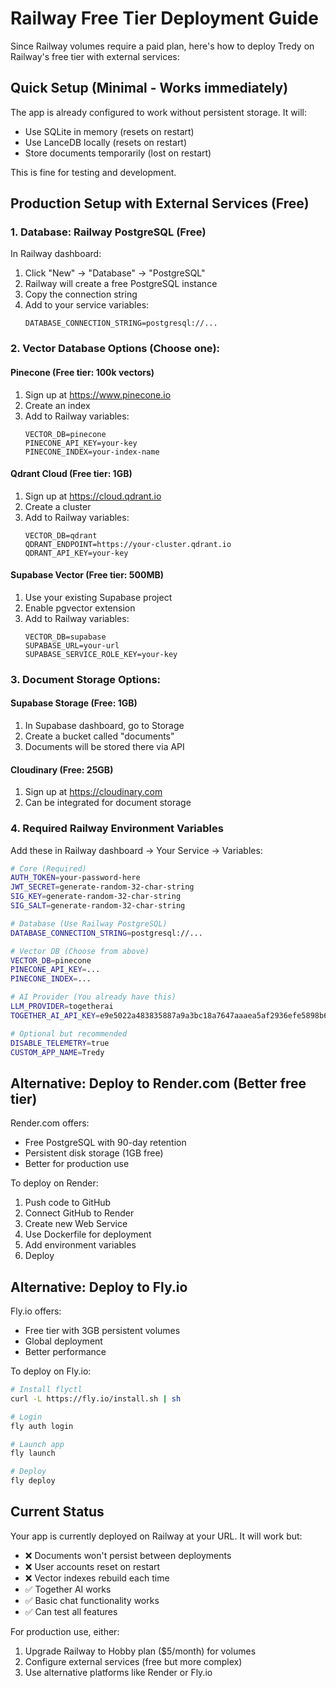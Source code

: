 # Railway Free Tier Deployment Guide

Since Railway volumes require a paid plan, here's how to deploy Tredy on Railway's free tier with external services:

## Quick Setup (Minimal - Works immediately)

The app is already configured to work without persistent storage. It will:
- Use SQLite in memory (resets on restart)
- Use LanceDB locally (resets on restart)
- Store documents temporarily (lost on restart)

This is fine for testing and development.

## Production Setup with External Services (Free)

### 1. Database: Railway PostgreSQL (Free)
In Railway dashboard:
1. Click "New" → "Database" → "PostgreSQL"
2. Railway will create a free PostgreSQL instance
3. Copy the connection string
4. Add to your service variables:
   ```
   DATABASE_CONNECTION_STRING=postgresql://...
   ```

### 2. Vector Database Options (Choose one):

#### Pinecone (Free tier: 100k vectors)
1. Sign up at https://www.pinecone.io
2. Create an index
3. Add to Railway variables:
   ```
   VECTOR_DB=pinecone
   PINECONE_API_KEY=your-key
   PINECONE_INDEX=your-index-name
   ```

#### Qdrant Cloud (Free tier: 1GB)
1. Sign up at https://cloud.qdrant.io
2. Create a cluster
3. Add to Railway variables:
   ```
   VECTOR_DB=qdrant
   QDRANT_ENDPOINT=https://your-cluster.qdrant.io
   QDRANT_API_KEY=your-key
   ```

#### Supabase Vector (Free tier: 500MB)
1. Use your existing Supabase project
2. Enable pgvector extension
3. Add to Railway variables:
   ```
   VECTOR_DB=supabase
   SUPABASE_URL=your-url
   SUPABASE_SERVICE_ROLE_KEY=your-key
   ```

### 3. Document Storage Options:

#### Supabase Storage (Free: 1GB)
1. In Supabase dashboard, go to Storage
2. Create a bucket called "documents"
3. Documents will be stored there via API

#### Cloudinary (Free: 25GB)
1. Sign up at https://cloudinary.com
2. Can be integrated for document storage

### 4. Required Railway Environment Variables

Add these in Railway dashboard → Your Service → Variables:

```bash
# Core (Required)
AUTH_TOKEN=your-password-here
JWT_SECRET=generate-random-32-char-string
SIG_KEY=generate-random-32-char-string
SIG_SALT=generate-random-32-char-string

# Database (Use Railway PostgreSQL)
DATABASE_CONNECTION_STRING=postgresql://...

# Vector DB (Choose from above)
VECTOR_DB=pinecone
PINECONE_API_KEY=...
PINECONE_INDEX=...

# AI Provider (You already have this)
LLM_PROVIDER=togetherai
TOGETHER_AI_API_KEY=e9e5022a483835887a9a3bc18a7647aaaea5af2936efe5898b6cd0f7a350c282

# Optional but recommended
DISABLE_TELEMETRY=true
CUSTOM_APP_NAME=Tredy
```

## Alternative: Deploy to Render.com (Better free tier)

Render.com offers:
- Free PostgreSQL with 90-day retention
- Persistent disk storage (1GB free)
- Better for production use

To deploy on Render:
1. Push code to GitHub
2. Connect GitHub to Render
3. Create new Web Service
4. Use Dockerfile for deployment
5. Add environment variables
6. Deploy

## Alternative: Deploy to Fly.io

Fly.io offers:
- Free tier with 3GB persistent volumes
- Global deployment
- Better performance

To deploy on Fly.io:
```bash
# Install flyctl
curl -L https://fly.io/install.sh | sh

# Login
fly auth login

# Launch app
fly launch

# Deploy
fly deploy
```

## Current Status

Your app is currently deployed on Railway at your URL. It will work but:
- ❌ Documents won't persist between deployments
- ❌ User accounts reset on restart
- ❌ Vector indexes rebuild each time
- ✅ Together AI works
- ✅ Basic chat functionality works
- ✅ Can test all features

For production use, either:
1. Upgrade Railway to Hobby plan ($5/month) for volumes
2. Configure external services (free but more complex)
3. Use alternative platforms like Render or Fly.io